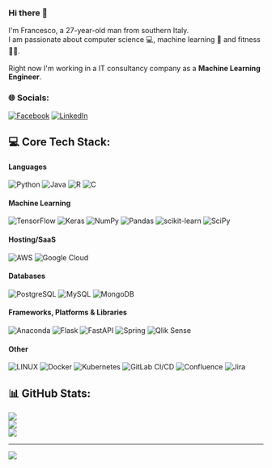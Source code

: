 ### Hi there 👋

I'm Francesco, a 27-year-old man from southern Italy. </br>
I am passionate about computer science :computer:, machine learning :robot: and fitness :weight_lifting_man:. </br></br>
Right now I'm working in a IT consultancy company as a **Machine Learning Engineer**.
<!--
**francesco-s/francesco-s** is a ✨ _special_ ✨ repository because its `README.md` (this file) appears on your GitHub profile.

Here are some ideas to get you started:

- 🔭 I’m currently working on ...
- 🌱 I’m currently learning ...
- 👯 I’m looking to collaborate on ...
- 🤔 I’m looking for help with ...
- 💬 Ask me about ...
- 📫 How to reach me: ...
- 😄 Pronouns: ...
- ⚡ Fun fact: ...
-->


### 🌐 Socials:
[![Facebook](https://img.shields.io/badge/Facebook-%231877F2.svg?logo=Facebook&logoColor=white)](https://facebook.com/francesco.sannicola97) [![LinkedIn](https://img.shields.io/badge/LinkedIn-%230077B5.svg?logo=linkedin&logoColor=white)](https://linkedin.com/in/francesco-sannicola-b97799199) 

## 💻 Core Tech Stack:
#### Languages
![Python](https://img.shields.io/badge/python-3670A0?style=for-the-badge&logo=python&logoColor=ffdd54) 
![Java](https://img.shields.io/badge/java-%23ED8B00.svg?style=for-the-badge&logo=java&logoColor=white) 
![R](https://img.shields.io/badge/r-%23276DC3.svg?style=for-the-badge&logo=r&logoColor=white) 
![C](https://img.shields.io/badge/c-%2300599C.svg?style=for-the-badge&logo=c&logoColor=white) 
#### Machine Learning
![TensorFlow](https://img.shields.io/badge/TensorFlow-%23FF6F00.svg?style=for-the-badge&logo=TensorFlow&logoColor=white) 
![Keras](https://img.shields.io/badge/Keras-%23D00000.svg?style=for-the-badge&logo=Keras&logoColor=white) 
![NumPy](https://img.shields.io/badge/numpy-%23013243.svg?style=for-the-badge&logo=numpy&logoColor=white) 
![Pandas](https://img.shields.io/badge/pandas-%23150458.svg?style=for-the-badge&logo=pandas&logoColor=white) 
![scikit-learn](https://img.shields.io/badge/scikit--learn-%23F7931E.svg?style=for-the-badge&logo=scikit-learn&logoColor=white) 
![SciPy](https://img.shields.io/badge/SciPy-%230C55A5.svg?style=for-the-badge&logo=scipy&logoColor=%white) 
#### Hosting/SaaS
![AWS](https://img.shields.io/badge/AWS-232F3E?style=for-the-badge&logo=amazon-aws&logoColor=white)
![Google Cloud](https://img.shields.io/badge/Google%20Cloud-%234285F4.svg?style=for-the-badge&logo=google-cloud&logoColor=white) 
#### Databases
![PostgreSQL](https://img.shields.io/badge/PostgreSQL-336791?style=for-the-badge&logo=postgresql&logoColor=white)
![MySQL](https://img.shields.io/badge/mysql-%2300f.svg?style=for-the-badge&logo=mysql&logoColor=white)
![MongoDB](https://img.shields.io/badge/MongoDB-%234ea94b.svg?style=for-the-badge&logo=mongodb&logoColor=white) 
#### Frameworks, Platforms & Libraries
![Anaconda](https://img.shields.io/badge/Anaconda-%2344A833.svg?style=for-the-badge&logo=anaconda&logoColor=white)
![Flask](https://img.shields.io/badge/flask-%23000.svg?style=for-the-badge&logo=flask&logoColor=white)
![FastAPI](https://img.shields.io/badge/FastAPI-009688?style=for-the-badge&logo=fastapi&logoColor=white)
![Spring](https://img.shields.io/badge/spring-%236DB33F.svg?style=for-the-badge&logo=spring&logoColor=white)
![Qlik Sense](https://img.shields.io/badge/Qlik_Sense-48B9C7?style=for-the-badge&logo=qlik&logoColor=white)
#### Other
![LINUX](https://img.shields.io/badge/Linux-FCC624?style=for-the-badge&logo=linux&logoColor=black)
![Docker](https://img.shields.io/badge/docker-%230db7ed.svg?style=for-the-badge&logo=docker&logoColor=white) 
![Kubernetes](https://img.shields.io/badge/kubernetes-%23326ce5.svg?style=for-the-badge&logo=kubernetes&logoColor=white)
![GitLab CI/CD](https://img.shields.io/badge/GitLab_CI/CD-FCA121?style=for-the-badge&logo=gitlab&logoColor=white)
![Confluence](https://img.shields.io/badge/confluence-%23172BF4.svg?style=for-the-badge&logo=confluence&logoColor=white) 
![Jira](https://img.shields.io/badge/jira-%230A0FFF.svg?style=for-the-badge&logo=jira&logoColor=white) 


## 📊 GitHub Stats:
![](https://github-readme-stats.vercel.app/api?username=francesco-s&theme=default&hide_border=true&include_all_commits=false&count_private=false)<br/>
![](https://github-readme-streak-stats.herokuapp.com/?user=francesco-s&theme=default&hide_border=true)<br/>
![](https://github-readme-stats.vercel.app/api/top-langs/?username=francesco-s&theme=default&hide_border=true&include_all_commits=false&count_private=false&layout=compact)

<!--### 🔝 Top Contributed Repo
![](https://github-contributor-stats.vercel.app/api?username=francesco-s&limit=5&theme=flat&combine_all_yearly_contributions=true)-->

---
[![](https://visitcount.itsvg.in/api?id=francesco-s&icon=1&color=12)](https://github.com/francesco-s)

<!-- Proudly created with GPRM ( https://gprm.itsvg.in ) -->
